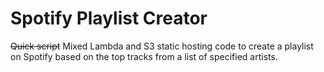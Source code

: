 # Spotify Playlist Creator

~~Quick script~~ Mixed Lambda and S3 static hosting code to create a playlist on Spotify based on the top tracks from a list of specified artists.